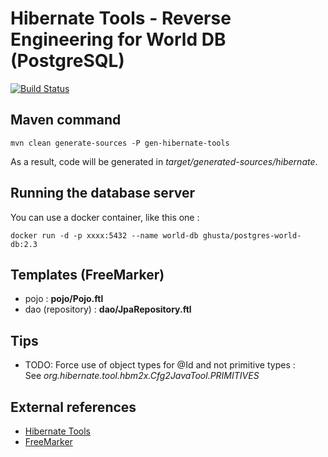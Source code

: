 # Hibernate Tools - Reverse Engineering for World DB (PostgreSQL)

[![Build Status](https://travis-ci.org/ghusta/world-db-hibernate-reveng.svg?branch=hibernate-5.4)](https://travis-ci.org/ghusta/world-db-hibernate-reveng)

## Maven command

`mvn clean generate-sources -P gen-hibernate-tools`

As a result, code will be generated in _target/generated-sources/hibernate_.

## Running the database server

You can use a docker container, like this one :

`docker run -d -p xxxx:5432 --name world-db ghusta/postgres-world-db:2.3`

## Templates (FreeMarker)

- pojo : **pojo/Pojo.ftl**
- dao (repository) : **dao/JpaRepository.ftl**

## Tips

- TODO: Force use of object types for @Id and not primitive types :  
  See _org.hibernate.tool.hbm2x.Cfg2JavaTool.PRIMITIVES_

## External references

- [Hibernate Tools](http://hibernate.org/tools/)
- [FreeMarker](http://freemarker.org/)
